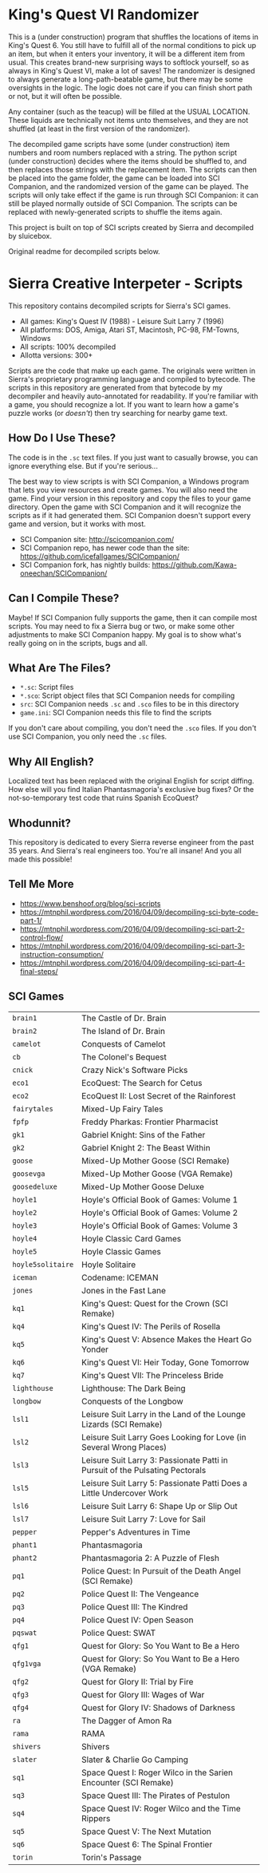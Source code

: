 # King's Quest VI Randomizer

This is a (under construction) program that shuffles the locations of items in King's Quest 6. You still have to fulfill all of the normal conditions to pick up an item, but when it enters your inventory, it will be a different item from usual. This creates brand-new surprising ways to softlock yourself, so as always in King's Quest VI, make a lot of saves! The randomizer is designed to always generate a long-path-beatable game, but there may be some oversights in the logic. The logic does not care if you can finish short path or not, but it will often be possible.

Any container (such as the teacup) will be filled at the USUAL LOCATION. These liquids are technically not items unto themselves, and they are not shuffled (at least in the first version of the randomizer).

The decompiled game scripts have some (under construction) item numbers and room numbers replaced with a string. The python script (under construction) decides where the items should be shuffled to, and then replaces those strings with the replacement item. The scripts can then be placed into the game folder, the game can be loaded into SCI Companion, and the randomized version of the game can be played. The scripts will only take effect if the game is run through SCI Companion: it can still be played normally outside of SCI Companion. The scripts can be replaced with newly-generated scripts to shuffle the items again.

This project is built on top of SCI scripts created by Sierra and decompiled by sluicebox.

Original readme for decompiled scripts below.

# Sierra Creative Interpeter - Scripts

This repository contains decompiled scripts for Sierra's SCI games.

- All games: King's Quest IV (1988) - Leisure Suit Larry 7 (1996)
- All platforms: DOS, Amiga, Atari ST, Macintosh, PC-98, FM-Towns, Windows
- All scripts: 100% decompiled
- Allotta versions: 300+

Scripts are the code that make up each game. The originals were written in Sierra's proprietary programming language and compiled to bytecode. The scripts in this repository are generated from that bytecode by my decompiler and heavily auto-annotated for readability. If you're familiar with a game, you should recognize a lot. If you want to learn how a game's puzzle works (or *doesn't*) then try searching for nearby game text.

## How Do I Use These?

The code is in the `.sc` text files. If you just want to casually browse, you can ignore everything else. But if you're serious...

The best way to view scripts is with SCI Companion, a Windows program that lets you view resources and create games. You will also need the game. Find your version in this repository and copy the files to your game directory. Open the game with SCI Companion and it will recognize the scripts as if it had generated them. SCI Companion doesn't support every game and version, but it works with most.

- SCI Companion site: http://scicompanion.com/
- SCI Companion repo, has newer code than the site: https://github.com/icefallgames/SCICompanion/
- SCI Companion fork, has nightly builds: https://github.com/Kawa-oneechan/SCICompanion/

## Can I Compile These?

Maybe! If SCI Companion fully supports the game, then it can compile most scripts. You may need to fix a Sierra bug or two, or make some other adjustments to make SCI Companion happy. My goal is to show what's really going on in the scripts, bugs and all.

## What Are The Files?

- `*.sc`: Script files
- `*.sco`: Script object files that SCI Companion needs for compiling
- `src`: SCI Companion needs `.sc` and `.sco` files to be in this directory
- `game.ini`: SCI Companion needs this file to find the scripts

If you don't care about compiling, you don't need the `.sco` files. If you don't use SCI Companion, you only need the `.sc` files.

## Why All English?

Localized text has been replaced with the original English for script diffing. How else will you find Italian Phantasmagoria's exclusive bug fixes? Or the not-so-temporary test code that ruins Spanish EcoQuest?

## Whodunnit?

This repository is dedicated to every Sierra reverse engineer from the past 35 years. And Sierra's real engineers too. You're all insane! And you all made this possible!

## Tell Me More

- https://www.benshoof.org/blog/sci-scripts
- https://mtnphil.wordpress.com/2016/04/09/decompiling-sci-byte-code-part-1/
- https://mtnphil.wordpress.com/2016/04/09/decompiling-sci-part-2-control-flow/
- https://mtnphil.wordpress.com/2016/04/09/decompiling-sci-part-3-instruction-consumption/
- https://mtnphil.wordpress.com/2016/04/09/decompiling-sci-part-4-final-steps/

## SCI Games

|                 |                                                                                |
|-----------------|--------------------------------------------------------------------------------|
|`brain1`         | The Castle of Dr. Brain                                                        |
|`brain2`         | The Island of Dr. Brain                                                        |
|`camelot`        | Conquests of Camelot                                                           |
|`cb`             | The Colonel's Bequest                                                          |
|`cnick`          | Crazy Nick's Software Picks                                                    |
|`eco1`           | EcoQuest: The Search for Cetus                                                 |
|`eco2`           | EcoQuest II: Lost Secret of the Rainforest                                     |
|`fairytales`     | Mixed-Up Fairy Tales                                                           |
|`fpfp`           | Freddy Pharkas: Frontier Pharmacist                                            |
|`gk1`            | Gabriel Knight: Sins of the Father                                             |
|`gk2`            | Gabriel Knight 2: The Beast Within                                             |
|`goose`          | Mixed-Up Mother Goose (SCI Remake)                                             |
|`goosevga`       | Mixed-Up Mother Goose (VGA Remake)                                             |
|`goosedeluxe`    | Mixed-Up Mother Goose Deluxe                                                   |
|`hoyle1`         | Hoyle's Official Book of Games: Volume 1                                       |
|`hoyle2`         | Hoyle's Official Book of Games: Volume 2                                       |
|`hoyle3`         | Hoyle's Official Book of Games: Volume 3                                       |
|`hoyle4`         | Hoyle Classic Card Games                                                       |
|`hoyle5`         | Hoyle Classic Games                                                            |
|`hoyle5solitaire`| Hoyle Solitaire                                                                |
|`iceman`         | Codename: ICEMAN                                                               |
|`jones`          | Jones in the Fast Lane                                                         |
|`kq1`            | King's Quest: Quest for the Crown (SCI Remake)                                 |
|`kq4`            | King's Quest IV: The Perils of Rosella                                         |
|`kq5`            | King's Quest V: Absence Makes the Heart Go Yonder                              |
|`kq6`            | King's Quest VI: Heir Today, Gone Tomorrow                                     |
|`kq7`            | King's Quest VII: The Princeless Bride                                         |
|`lighthouse`     | Lighthouse: The Dark Being                                                     |
|`longbow`        | Conquests of the Longbow                                                       |
|`lsl1`           | Leisure Suit Larry in the Land of the Lounge Lizards (SCI Remake)              |
|`lsl2`           | Leisure Suit Larry Goes Looking for Love (in Several Wrong Places)             |
|`lsl3`           | Leisure Suit Larry 3: Passionate Patti in Pursuit of the Pulsating Pectorals   |
|`lsl5`           | Leisure Suit Larry 5: Passionate Patti Does a Little Undercover Work           |
|`lsl6`           | Leisure Suit Larry 6: Shape Up or Slip Out                                     |
|`lsl7`           | Leisure Suit Larry 7: Love for Sail                                            |
|`pepper`         | Pepper's Adventures in Time                                                    |
|`phant1`         | Phantasmagoria                                                                 |
|`phant2`         | Phantasmagoria 2: A Puzzle of Flesh                                            |
|`pq1`            | Police Quest: In Pursuit of the Death Angel (SCI Remake)                       |
|`pq2`            | Police Quest II: The Vengeance                                                 |
|`pq3`            | Police Quest III: The Kindred                                                  |
|`pq4`            | Police Quest IV: Open Season                                                   |
|`pqswat`         | Police Quest: SWAT                                                             |
|`qfg1`           | Quest for Glory: So You Want to Be a Hero                                      |
|`qfg1vga`        | Quest for Glory: So You Want to Be a Hero (VGA Remake)                         |
|`qfg2`           | Quest for Glory II: Trial by Fire                                              |
|`qfg3`           | Quest for Glory III: Wages of War                                              |
|`qfg4`           | Quest for Glory IV: Shadows of Darkness                                        |
|`ra`             | The Dagger of Amon Ra                                                          |
|`rama`           | RAMA                                                                           |
|`shivers`        | Shivers                                                                        |
|`slater`         | Slater & Charlie Go Camping                                                    |
|`sq1`            | Space Quest I: Roger Wilco in the Sarien Encounter (SCI Remake)                |
|`sq3`            | Space Quest III: The Pirates of Pestulon                                       |
|`sq4`            | Space Quest IV: Roger Wilco and the Time Rippers                               |
|`sq5`            | Space Quest V: The Next Mutation                                               |
|`sq6`            | Space Quest 6: The Spinal Frontier                                             |
|`torin`          | Torin's Passage                                                                |